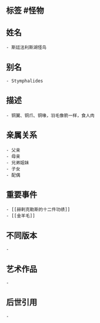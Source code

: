 ## 标签  #怪物
## 姓名
	- 斯廷法利斯湖怪鸟
## 别名
	- Stymphalides
## 描述
	- 铜翼、铜爪、铜喙，羽毛像箭一样，食人肉
## 亲属关系
	- 父亲
	- 母亲
	- 兄弟姐妹
	- 子女
	- 配偶
## 重要事件
	- [[赫剌克勒斯的十二件功绩]]
	- [[金羊毛]]
## 不同版本
	-
## 艺术作品
	-
## 后世引用
	-
